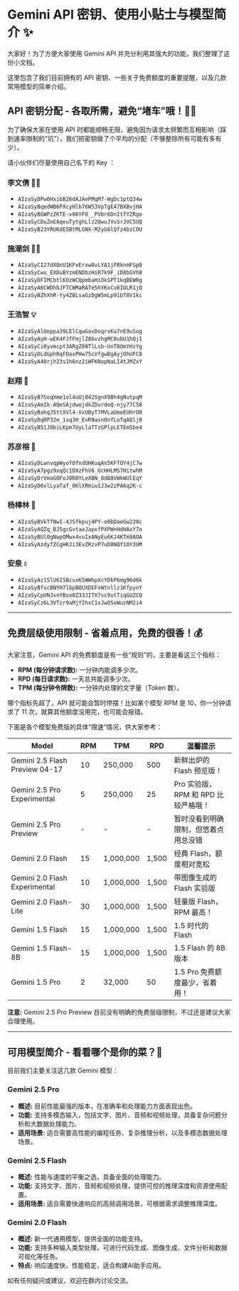 # Gemini API 密钥、使用小贴士与模型简介 ✨

大家好！为了方便大家使用 Gemini API 并充分利用其强大的功能，我们整理了这份小文档。

这里包含了我们目前拥有的 API 密钥、一些关于免费额度的重要提醒，以及几款常用模型的简单介绍。

## API 密钥分配 - 各取所需，避免“堵车”哦！🚗💨

为了确保大家在使用 API 时都能顺畅无阻，避免因为请求太频繁而互相影响（踩到速率限制的“坑”），我们把密钥做了个平均的分配（不够整除所有可能有多有少）。

请小伙伴们尽量使用自己名下的 Key ：

### 李文倩 👩‍💻
*   `AIzaSyDPw0HxibB26dAJAePMqM7-WgDc1ptQ34w`
*   `AIzaSyBqedWB6PXcyHlb76W53VpTgE47BXBvjHA`
*   `AIzaSyBGWPzZKTE-v86YFO__PVbr6DnItfYZRgo`
*   `AIzaSyCDuZeEAqeuTytghLlz2QwuJVvSrJVC5UQ`
*   `AIzaSyB23YRUKdE5BtMLGNX-M2yG6lQfz4bzC0U`

### 施潮剑 👨‍🔬
*   `AIzaSyCI27dXOnU1KFxErxw8vLYA1jFRknmFSp0`
*   `AIzaSyCwu_EXDuBYzmENDbzHiR7k9F_iD8bGVh8`
*   `AIzaSyDFIMCbtlKOzWCQpmbaHiOkSPT1kqBEWRg`
*   `AIzaSyA6CWDhbJFTCWMaRATe5hYKxCu6IOLR1jQ`
*   `AIzaSyBZhXhR-Yy4ZBLsaGzDgW5mLp91bT8V1kc`

### 王浩智 💡
*   `AIzaSyAlUeppa39LElCqwGavDoqrxKa7nE9uSog`
*   `AIzaSyAyH-wEK4FJfFmjlZ8bvzhgMC0ubU1hQjI`
*   `AIzaSyCi0yvmcpt3ARgZ08TlLsb-UnT8OmYHzYg`
*   `AIzaSyDLdGphRqFDaxPHw75cVfgwBgAyjOhUFC8`
*   `AIzaSyA4Orjh23s1h6nz2iWFKNopNaLI4tJMZxY`

### 赵翔 🚀
*   `AIzaSyB7SoqXme1ol4uUj842SgnX9Bh4gNutpqM`
*   `AIzaSyAmIk-AQeSAjdwojdkZDurdeQ-njy77C58`
*   `AIzaSyBahqJ5ttXVl4-VxUByT7MVLaUmeEUHrO0`
*   `AIzaSyDqRP32m_1xq3H_EvR9asnOnfLoTqAQlj0`
*   `AIzaSyB51J0biLKpm7UyLlaTTzGPlpLETEm5be4`

### 苏彦榕 🎨
*   `AIzaSyDLwnvqpWyof0fndUHKuqAn5KFfOY4jC7w`
*   `AIzaSyA7pgz9xqQc1DXzFhV6_UcHHLMS7HitwhM`
*   `AIzaSyDrVmoGOFoJ8R0YLeXBN_0dB8VWkWUlEqY`
*   `AIzaSyD6vlLyaTaf_0KlXRmiw1J3w2zPA6q2K-c`

### 杨樟林 🌳
*   `AIzaSyBVkTfNwI-4JSfkpuj4PY-o0bDaeGw220c`
*   `AIzaSyAQZq_BJ5gcGvtaeJapxfPXPWnHdHAxY7o`
*   `AIzaSyBUl0gNwpOMwx4vuIxANyEu6KJ4KTm9AOA`
*   `AIzaSyAzdyfZCgHKJi3EvZRzvP7uD0NQf1OY3UM`

### 安泉 💧
*   `AIzaSyAz1SlU6I5BcuxK5WWhpXcYDkP6mg96d6k`
*   `AIzaSyBfscBNYH7lbpBQUXDEFxWtnllz1KfpynY`
*   `AIzaSyCpUNJxnYBso0Z33JITX7sc9utTiqGUZCQ`
*   `AIzaSyCz6L3VTzr9aMjY2hxC1xJwOSoWuzNM2i4`

---

## 免费层级使用限制 - 省着点用，免费的很香！💰

大家注意，Gemini API 的免费额度是有一些“规则”的，主要是看这三个指标：

*   **RPM (每分钟请求数):** 一分钟内能调多少次。
*   **RPD (每日请求数):** 一天总共能调多少次。
*   **TPM (每分钟令牌数):** 一分钟内处理的文字量（Token 数）。

哪个指标先超了，API 就可能会暂时停摆！比如某个模型 RPM 是 10，你一分钟请求了 11 次，就算其他额度没用完，也可能会报错。

下面是各个模型免费版的具体“限速”情况，供大家参考：

| Model                          | RPM | TPM         | RPD   | 温馨提示                               |
| ------------------------------ | --- | ----------- | ----- | -------------------------------------- |
| Gemini 2.5 Flash Preview 04-17 | 10  | 250,000     | 500   | 新鲜出炉的 Flash 预览版！             |
| Gemini 2.5 Pro Experimental    | 5   | 250,000     | 25    | Pro 实验版，RPM 和 RPD 比较严格哦！    |
| Gemini 2.5 Pro Preview         | -   | -           | -     | 暂时没看到明确限制，但悠着点用总没错 |
| Gemini 2.0 Flash               | 15  | 1,000,000   | 1,500 | 经典 Flash，额度相对宽松             |
| Gemini 2.0 Flash Experimental  | 10  | 1,000,000   | 1,500 | 带图像生成的 Flash 实验版            |
| Gemini 2.0 Flash-Lite          | 30  | 1,000,000   | 1,500 | 轻量版 Flash，RPM 最高！             |
| Gemini 1.5 Flash               | 15  | 1,000,000   | 1,500 | 1.5 时代的 Flash                     |
| Gemini 1.5 Flash-8B            | 15  | 1,000,000   | 1,500 | 1.5 Flash 的 8B 版本                 |
| Gemini 1.5 Pro                 | 2   | 32,000      | 50    | 1.5 Pro 免费额度最少，省着用！       |

**注意:** Gemini 2.5 Pro Preview 目前没有明确的免费层级限制，不过还是建议大家合理使用。

---

## 可用模型简介 - 看看哪个是你的菜？🤔

目前我们主要关注这几款 Gemini 模型：

### Gemini 2.5 Pro
* **概述:** 目前性能最强的版本，在准确率和处理能力方面表现出色。
* **功能:** 支持多模态输入，包括文字、图片、音频和视频处理，具备复杂问题分析和大数据处理能力。
* **适用场景:** 适合需要高性能的编程任务、复杂推理分析，以及多模态数据处理场景。

### Gemini 2.5 Flash
* **概述:** 性能与速度的平衡之选，具备全面的处理能力。
* **功能:** 支持文字、图片、音频和视频处理，提供可控的推理深度和资源使用配置。
* **适用场景:** 适合需要快速响应的高频调用场景，可根据需求调整推理深度。

### Gemini 2.0 Flash
* **概述:** 新一代通用模型，提供全面的功能支持。
* **功能:** 支持多种输入类型处理，可进行代码生成、图像生成、文件分析和数据可视化等任务。
* **特点:** 响应速度快，性能稳定，适合构建AI助手应用。

如有任何疑问或建议，欢迎在群内讨论交流。
